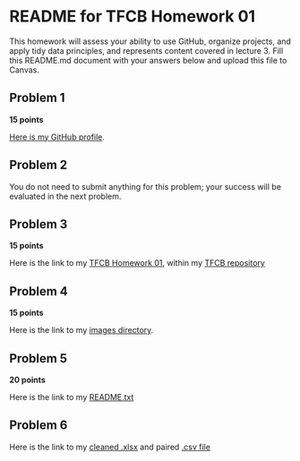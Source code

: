 # README for TFCB Homework 01

This homework will assess your ability to use GitHub, organize projects, and apply tidy data principles, and represents content covered in lecture 3. Fill this README.md document with your answers below and upload this file to Canvas.

## Problem 1

**15 points**

[Here is my GitHub profile](https://github.com/MitchellKluesner).


## Problem 2

You do not need to submit anything for this problem; your success will be evaluated in the next problem.

## Problem 3

**15 points**


Here is the link to my [TFCB Homework 01](https://github.com/MitchellKluesner/tfcb/tree/main/tfcb-homework01), within my [TFCB repository](https://github.com/MitchellKluesner/tfcb)

## Problem 4

**15 points**

Here is the link to my [images directory](https://github.com/MitchellKluesner/tfcb/blob/main/tfcb-homework01/README.md).

## Problem 5

**20 points**

Here is the link to my [README.txt](https://github.com/MitchellKluesner/tfcb/blob/main/tfcb-homework01/README.md)

## Problem 6

Here is the link to my [cleaned .xlsx](https://github.com/MitchellKluesner/tfcb/blob/main/tfcb-homework01/Survey%20Data.xlsx) and paired [.csv file](https://github.com/MitchellKluesner/tfcb/blob/main/tfcb-homework01/survey.csv)
